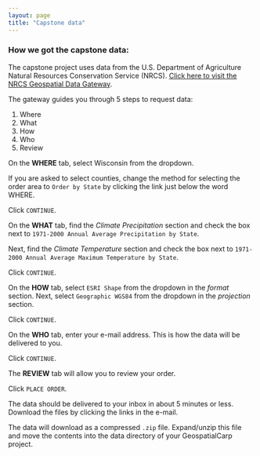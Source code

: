 ```yaml
---
layout: page
title: "Capstone data"
---
```


### How we got the capstone data:

The capstone project uses data from the U.S. Department of Agriculture Natural Resources
Conservation Service (NRCS).
[Click here to visit the NRCS Geospatial Data Gateway](https://gdg.sc.egov.usda.gov/GDGOrder.aspx?order=QuickState).

The gateway guides you through 5 steps to request data:

1. Where
2. What
3. How
4. Who
5. Review

On the **WHERE** tab, select Wisconsin from the dropdown.

If you are asked to select counties,
change the method for selecting the order area to `Order by State` by 
clicking the link just below the word WHERE.

Click `CONTINUE`.

On the **WHAT** tab, find the *Climate Precipitation* section and check the box next to
`1971-2000 Annual Average Precipitation by State`.

Next, find the *Climate Temperature* section and check the box next to
`1971-2000 Annual Average Maximum Temperature by State`.

Click `CONTINUE`.

On the **HOW** tab, select `ESRI Shape` from the dropdown in the *format* section.
Next, select `Geographic WGS84` from the dropdown in the *projection* section.

Click `CONTINUE`.

On the **WHO** tab, enter your e-mail address. This is how the data will be delivered to you.

Click `CONTINUE`.

The **REVIEW** tab will allow you to review your order.

Click `PLACE ORDER`.

The data should be delivered to your inbox in about 5 minutes or less.
Download the files by clicking the links in the e-mail.

The data will download as a  compressed `.zip` file. 
Expand/unzip this file and
move the contents into the data directory of your GeospatialCarp project.
